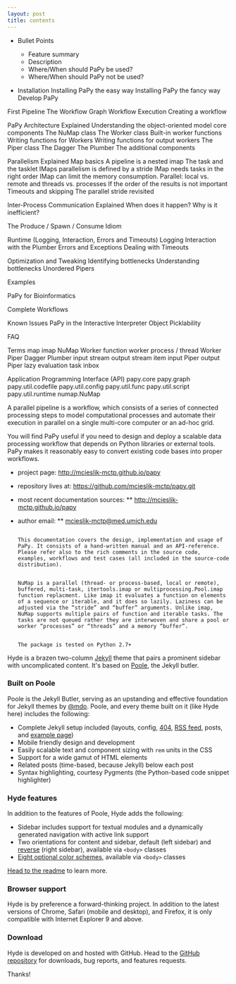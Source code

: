 ```yaml
---
layout: post
title: contents
---
```


* Bullet Points
	* Feature summary
	* Description
	* Where/When should PaPy be used?
	* Where/When should PaPy not be used?
	
* Installation
	Installing PaPy the easy way
	Installing PaPy the fancy way
	Develop PaPy

First Pipeline
	The Workflow Graph
  Workflow Execution
  Creating a workflow

PaPy Architecture Explained
	Understanding the object-oriented model
	core components
	The NuMap class
	The Worker class
	Built-in worker functions
	Writing functions for Workers
	Writing functions for output workers
	The Piper class
	The Dagger
	The Plumber
	The additional components
	
Parallelism Explained
	Map basics
	A pipeline is a nested imap
	The task and the tasklet
	IMaps parallelism is defined by a stride
	IMap needs tasks in the right order
	IMap can limit the memory consumption.
	Parallel: local vs. remote and threads vs. processes
	If the order of the results is not important
	Timeouts and skipping
	The parallel stride revisited
	
Inter-Process Communication Explained
	When does it happen?
	Why is it inefficient?

The Produce / Spawn / Consume Idiom

Runtime (Logging, Interaction, Errors and Timeouts)
	Logging
	Interaction with the Plumber
	Errors and Exceptions
	Dealing with Timeouts

Optimization and Tweaking
  Identifying bottlenecks
  Understanding bottlenecks
	Unordered Pipers
	
Examples
	
PaPy for Bioinformatics

Complete Workflows

Known Issues
	PaPy in the Interactive Interpreter
	Object Picklability
	
FAQ
	
Terms
	map
	imap
	NuMap
	Worker function
	worker process / thread
	Worker
	Piper
	Dagger
	Plumber
	input stream
	output stream
	item
	input Piper
	output Piper
	lazy evaluation
	task
	inbox

Application Programming Interface (API)
	papy.core
	papy.graph
	papy.util.codefile
	papy.util.config
	papy.util.func
	papy.util.script
	papy.util.runtime
	numap.NuMap



A parallel pipeline is a workflow, which consists of a series of connected processing steps to model computational processes and automate their execution in parallel on a single multi-core computer or an ad-hoc grid.

You will find PaPy useful if you need to design and deploy a scalable data processing workflow that depends on Python libraries or external tools. PaPy makes it reasonably easy to convert existing code bases into proper workflows.

* project page:
	http://mcieslik-mctp.github.io/papy

* repository lives at:
	https://github.com/mcieslik-mctp/papy.git

* most recent documentation sources:
** http://mcieslik-mctp.github.io/papy

* author email:
** mcieslik-mctp@med.umich.edu

																																								This documentation covers the design, implementation and usage of PaPy. It consists of a hand-written manual and an API-reference. Please refer also to the rich comments in the source code, examples, workflows and test cases (all included in the source-code distribution).

																																								NuMap is a parallel (thread- or process-based, local or remote), buffered, multi-task, itertools.imap or multiprocessing.Pool.imap function replacment. Like imap it evaluates a function on elements of a sequence or iterable, and it does so lazily. Laziness can be adjusted via the “stride” and “buffer” arguments. Unlike imap, NuMap supports multiple pairs of function and iterable tasks. The tasks are not queued rather they are interwoven and share a pool or worker “processes” or “threads” and a memory “buffer”.

																																								The package is tested on Python 2.7+

Hyde is a brazen two-column [Jekyll](http://jekyllrb.com) theme that pairs a prominent sidebar with uncomplicated content. It's based on [Poole](http://getpoole.com), the Jekyll butler.

### Built on Poole

Poole is the Jekyll Butler, serving as an upstanding and effective foundation for Jekyll themes by [@mdo](https://twitter.com/mdo). Poole, and every theme built on it (like Hyde here) includes the following:

* Complete Jekyll setup included (layouts, config, [404](/404), [RSS feed](/atom.xml), posts, and [example page](/about))
* Mobile friendly design and development
* Easily scalable text and component sizing with `rem` units in the CSS
* Support for a wide gamut of HTML elements
* Related posts (time-based, because Jekyll) below each post
* Syntax highlighting, courtesy Pygments (the Python-based code snippet highlighter)

### Hyde features

In addition to the features of Poole, Hyde adds the following:

* Sidebar includes support for textual modules and a dynamically generated navigation with active link support
* Two orientations for content and sidebar, default (left sidebar) and [reverse](https://github.com/poole/lanyon#reverse-layout) (right sidebar), available via `<body>` classes
* [Eight optional color schemes](https://github.com/poole/hyde#themes), available via `<body>` classes

[Head to the readme](https://github.com/poole/hyde#readme) to learn more.

### Browser support

Hyde is by preference a forward-thinking project. In addition to the latest versions of Chrome, Safari (mobile and desktop), and Firefox, it is only compatible with Internet Explorer 9 and above.

### Download

Hyde is developed on and hosted with GitHub. Head to the <a href="https://github.com/poole/hyde">GitHub repository</a> for downloads, bug reports, and features requests.

Thanks!
